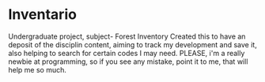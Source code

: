 # Inventario
Undergraduate project, subject- Forest Inventory
Created this to have an deposit of the disciplin content, aiming to track my development and save it, also helping to search for certain
codes I may need. PLEASE, i'm a really newbie at programming, so if you see any mistake, point it to me, that will help me so much.

